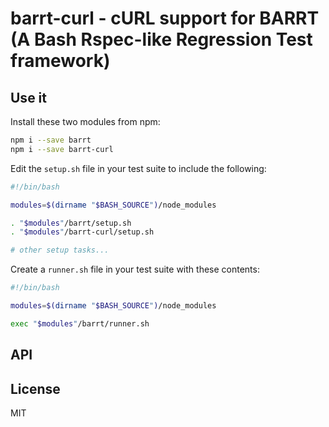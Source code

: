 # barrt-curl - cURL support for BARRT (A Bash Rspec-like Regression Test framework)

## Use it

Install these two modules from npm:

```sh
npm i --save barrt
npm i --save barrt-curl
```

Edit the `setup.sh` file in your test suite to include the following:

```sh
#!/bin/bash

modules=$(dirname "$BASH_SOURCE")/node_modules

. "$modules"/barrt/setup.sh
. "$modules"/barrt-curl/setup.sh

# other setup tasks...
```

Create a `runner.sh` file in your test suite with these contents:

```sh
#!/bin/bash

modules=$(dirname "$BASH_SOURCE")/node_modules

exec "$modules"/barrt/runner.sh
```

## API


## License

MIT
